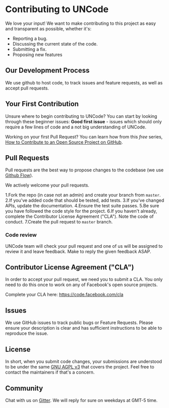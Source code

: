 # Contributing to UNCode
We love your input! We want to make contributing to this project as easy and 
transparent as possible, whether it's:

  - Reporting a bug.
  - Discussing the current state of the code.
  - Submitting a fix.
  - Proposing new features

## Our Development Process

We use github to host code, to track issues and feature requests, as well 
as accept pull requests.

## Your First Contribution

Unsure where to begin contributing to UNCode? You can start by looking through these beginner issues:
**Good first issue** - issues which should only require a few lines of code and a not big understanding of UNCode.

Working on your first Pull Request? You can learn how from this *free* series, 
[How to Contribute to an Open Source Project on GitHub](https://egghead.io/series/how-to-contribute-to-an-open-source-project-on-github).

## Pull Requests

Pull requests are the best way to propose changes to the codebase 
(we use [Github Flow](https://guides.github.com/introduction/flow/index.html)). 

We actively welcome your pull requests.

1.Fork the repo (in case not an admin) and create your branch from `master`.
2.If you've added code that should be tested, add tests.
3.If you've changed APIs, update the documentation.
4.Ensure the test suite passes.
5.Be sure you have followed the code style for the project.
6.If you haven't already, complete the Contributor License Agreement ("CLA"). Note the code of conduct.
7.Create the pull request to `master` branch.

### Code review

UNCode team will check your pull request and one of us will be assigned to review it and
leave feedback. Make to reply the given feedback ASAP.

## Contributor License Agreement ("CLA")
In order to accept your pull request, we need you to submit a CLA. You only need
to do this once to work on any of Facebook's open source projects.

Complete your CLA here: <https://code.facebook.com/cla>

## Issues
We use GitHub issues to track public bugs or Feature Requests. Please ensure your description is
clear and has sufficient instructions to be able to reproduce the issue.

## License
In short, when you submit code changes, your submissions are understood to be under the 
same [GNU AGPL v3](https://github.com/JuezUN/INGInious/blob/master/LICENSE) that covers the project. 
Feel free to contact the maintainers if that's a concern.

## Community

Chat with us on [Gitter](https://gitter.im/uncode-unal/community). 
We will reply for sure on weekdays at GMT-5 time.
